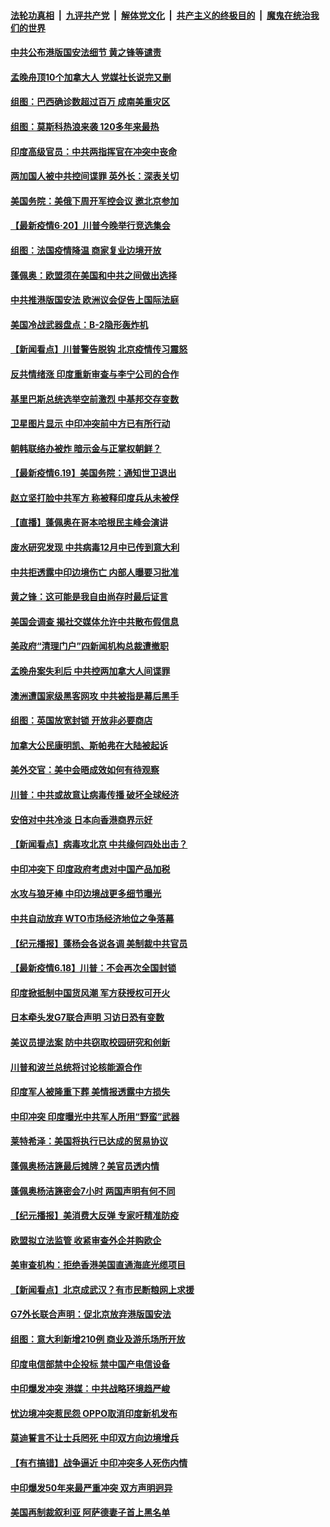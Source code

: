 ####  [法轮功真相](../../../../basic/blob/master/README.md?t=06210331) &nbsp;|&nbsp; [九评共产党](../../../../9ping.md/blob/master/README.md?t=06210331) &nbsp;|&nbsp; [解体党文化](../../../../jtdwh.md/blob/master/README.md?t=06210331)  &nbsp;|&nbsp; [共产主义的终极目的](../../../../gczydzjmd.md/blob/master/README.md?t=06210331) &nbsp;|&nbsp; [魔鬼在统治我们的世界](../../../../mgztzwmdsj.md/blob/master/README.md?t=06210331) 

#### [中共公布港版国安法细节 黄之锋等谴责](../pages/nsc418/n12200535.md?t=06210331) 

#### [孟晚舟顶10个加拿大人 党媒社长说完又删](../pages/nsc418/n12200398.md?t=06210331) 

#### [组图：巴西确诊数超过百万 成南美重灾区](../pages/nsc418/n12200146.md?t=06210331) 

#### [组图：莫斯科热浪来袭 120多年来最热](../pages/nsc418/n12198528.md?t=06210331) 

#### [印度高级官员：中共两指挥官在冲突中丧命](../pages/nsc418/n12200340.md?t=06210331) 

#### [两加国人被中共控间谍罪 英外长：深表关切](../pages/nsc418/n12200284.md?t=06210331) 

#### [美国务院：美俄下周开军控会议 邀北京参加](../pages/nsc418/n12200097.md?t=06210331) 

#### [【最新疫情6·20】川普今晚举行竞选集会](../pages/nsc418/n12199376.md?t=06210331) 

#### [组图：法国疫情降温 商家复业边境开放](../pages/nsc418/n12197405.md?t=06210331) 

#### [蓬佩奥：欧盟须在美国和中共之间做出选择](../pages/nsc418/n12199184.md?t=06210331) 

#### [中共推港版国安法 欧洲议会促告上国际法庭](../pages/nsc418/n12199257.md?t=06210331) 

#### [美国冷战武器盘点：B-2隐形轰炸机](../pages/nsc418/n12199226.md?t=06210331) 

#### [【新闻看点】川普警告脱钩 北京疫情传习震怒](../pages/nsc418/n12198957.md?t=06210331) 

#### [反共情绪涨 印度重新审查与李宁公司的合作](../pages/nsc418/n12199030.md?t=06210331) 

#### [基里巴斯总统选举空前激烈 中基邦交存变数](../pages/nsc418/n12199073.md?t=06210331) 

#### [卫星图片显示 中印冲突前中方已有所行动](../pages/nsc418/n12198966.md?t=06210331) 

#### [朝韩联络办被炸 暗示金与正掌权朝鲜？](../pages/nsc418/n12198651.md?t=06210331) 

#### [【最新疫情6.19】美国务院：通知世卫退出](../pages/nsc418/n12196803.md?t=06210331) 

#### [赵立坚打脸中共军方 称被释印度兵从未被俘](../pages/nsc418/n12198632.md?t=06210331) 

#### [【直播】蓬佩奥在哥本哈根民主峰会演讲](../pages/nsc418/n12198355.md?t=06210331) 

#### [废水研究发现 中共病毒12月中已传到意大利](../pages/nsc418/n12198335.md?t=06210331) 

#### [中共拒透露中印边境伤亡 内部人曝要习批准](../pages/nsc418/n12198521.md?t=06210331) 

#### [黄之锋：这可能是我自由尚存时最后证言](../pages/nsc418/n12198585.md?t=06210331) 

#### [美国会调查 揭社交媒体允许中共散布假信息](../pages/nsc418/n12198310.md?t=06210331) 

#### [美政府“清理门户”四新闻机构总裁遭撤职](../pages/nsc418/n12198300.md?t=06210331) 

#### [孟晚舟案失利后 中共控两加拿大人间谍罪](../pages/nsc418/n12197993.md?t=06210331) 

#### [澳洲遭国家级黑客网攻 中共被指是幕后黑手](../pages/nsc418/n12197232.md?t=06210331) 

#### [组图：英国放宽封锁 开放非必要商店](../pages/nsc418/n12194454.md?t=06210331) 

#### [加拿大公民康明凯、斯帕弗在大陆被起诉](../pages/nsc418/n12197374.md?t=06210331) 

#### [美外交官：美中会晤成效如何有待观察](../pages/nsc418/n12196954.md?t=06210331) 

#### [川普：中共或故意让病毒传播 破坏全球经济](../pages/nsc418/n12196283.md?t=06210331) 

#### [安倍对中共冷淡 日本向香港商界示好](../pages/nsc418/n12196586.md?t=06210331) 

#### [【新闻看点】病毒攻北京 中共缘何四处出击？](../pages/nsc418/n12196497.md?t=06210331) 

#### [中印冲突下 印度政府考虑对中国产品加税](../pages/nsc418/n12196479.md?t=06210331) 

#### [水攻与狼牙棒 中印边境战更多细节曝光](../pages/nsc418/n12196307.md?t=06210331) 

#### [中共自动放弃 WTO市场经济地位之争落幕](../pages/nsc418/n12196264.md?t=06210331) 

#### [【纪元播报】蓬杨会各说各调 美制裁中共官员](../pages/nsc418/n12196138.md?t=06210331) 

#### [【最新疫情6.18】川普：不会再次全国封锁](../pages/nsc418/n12193644.md?t=06210331) 

#### [印度掀抵制中国货风潮 军方获授权可开火](../pages/nsc418/n12195858.md?t=06210331) 

#### [日本牵头发G7联合声明 习访日恐有变数](../pages/nsc418/n12195483.md?t=06210331) 

#### [美议员提法案 防中共窃取校园研究和创新](../pages/nsc418/n12195563.md?t=06210331) 

#### [川普和波兰总统将讨论核能源合作](../pages/nsc418/n12195791.md?t=06210331) 

#### [印度军人被隆重下葬 美情报透露中方损失](../pages/nsc418/n12195687.md?t=06210331) 

#### [中印冲突 印度曝光中共军人所用“野蛮”武器](../pages/nsc418/n12195119.md?t=06210331) 

#### [莱特希泽：美国将执行已达成的贸易协议](../pages/nsc418/n12195278.md?t=06210331) 

#### [蓬佩奥杨洁篪最后摊牌？美官员透内情](../pages/nsc418/n12195078.md?t=06210331) 

#### [蓬佩奥杨洁篪密会7小时 两国声明有何不同](../pages/nsc418/n12194738.md?t=06210331) 

#### [【纪元播报】美消费大反弹 专家吁精准防疫](../pages/nsc418/n12193751.md?t=06210331) 

#### [欧盟拟立法监管 收紧审查外企并购欧企](../pages/nsc418/n12193604.md?t=06210331) 

#### [美审查机构：拒绝香港美国直通海底光缆项目](../pages/nsc418/n12193561.md?t=06210331) 

#### [【新闻看点】北京成武汉？有市民断粮网上求援](../pages/nsc418/n12193215.md?t=06210331) 

#### [G7外长联合声明：促北京放弃港版国安法](../pages/nsc418/n12193181.md?t=06210331) 

#### [组图：意大利新增210例 商业及游乐场所开放](../pages/nsc418/n12191439.md?t=06210331) 

#### [印度电信部禁中企投标 禁中国产电信设备](../pages/nsc418/n12193167.md?t=06210331) 

#### [中印爆发冲突 港媒：中共战略环境趋严峻](../pages/nsc418/n12193211.md?t=06210331) 

#### [忧边境冲突惹民怨 OPPO取消印度新机发布](../pages/nsc418/n12193074.md?t=06210331) 

#### [莫迪誓言不让士兵罔死 中印双方向边境增兵](../pages/nsc418/n12192801.md?t=06210331) 

#### [【有冇搞错】战争逼近 中印冲突多人死伤内情](../pages/nsc418/n12192916.md?t=06210331) 

#### [中印爆发50年来最严重冲突 双方声明迥异](../pages/nsc418/n12192677.md?t=06210331) 

#### [美国再制裁叙利亚 阿萨德妻子首上黑名单](../pages/nsc418/n12192793.md?t=06210331) 


